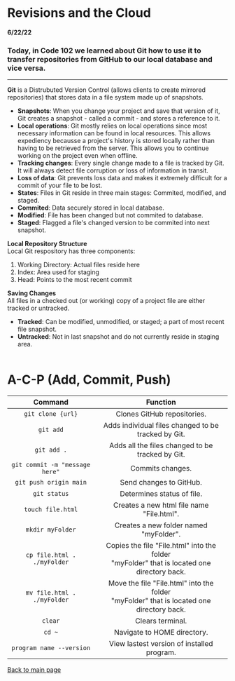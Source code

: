 # Revisions and the Cloud
**6/22/22** 
### Today, in Code 102 we learned about Git how to use it to transfer repositories from GitHub to our local database and vice versa. 

---

**Git** is a Distrubuted Version Control (allows clients to create mirrored repositories) that stores data in a file system made up of snapshots.
- **Snapshots**: When you change your project and save that version of it, Git creates a snapshot - called a commit - and stores a reference to it. 
- **Local operations**: Git mostly relies on local operations since most necessary information can be found in local resources. This allows expediency becausse a project's history is stored locally rather than having to be retrieved from the server. This allows you to continue working on the project even when offline. 
- **Tracking changes**: Every single change made to a file is tracked by Git. It will always detect file corruption or loss of information in transit. 
- **Loss of data**: Git prevents loss data and makes it extremely difficult for a commit of your file to be lost. 
- **States**: Files in Git reside in three main stages: Commited, modified, and staged. 
- **Commited**: Data securely stored in local database. 
- **Modified**: File has been changed but not commited to database. 
- **Staged**: Flagged a file's changed version to be commited into next snapshot. 

**Local Repository Structure**
<br> Local Git respository has three components:
1. Working Directory: Actual files reside here
2. Index: Area used for staging
3. Head: Points to the most recent commit 

**Saving Changes**
<br>All files in a checked out (or working) copy of a project file are either tracked or untracked. 
- **Tracked**: Can be modified, unmodified, or staged; a part of most recent file snapshot.
- **Untracked**: Not in last snapshot and do not currently reside in staging area. 
<br><br>
# A-C-P (Add, Commit, Push)

| **Command**            |          **Function** |
| :---: | :---: |
| `git clone {url}` | Clones GitHub repositories. |
| `git add` | Adds individual files changed to be tracked by Git. |
| `git add .` | Adds all the files changed to be tracked by Git. |
| `git commit -m "message here"` | Commits changes. |
| `git push origin main` | Send changes to GitHub. |
| `git status`| Determines status of file. |
| `touch file.html` | Creates a new html file name "File.html". |
| `mkdir myFolder` | Creates a new folder named "myFolder". |
| `cp file.html . ./myFolder`| Copies the file "File.html" into the folder <br>"myFolder" that is located one directory back. |
| `mv file.html . ./myFolder` | Move the file "File.html" into the folder <br> "myFolder" that is located one directory back. |
| `clear` | Clears terminal. |
| `cd ~` | Navigate to HOME directory. |
| `program name --version` | View lastest version of installed program. |

[Back to main page](README.md)